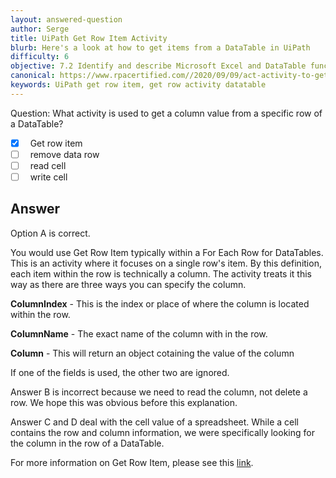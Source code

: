 ```yaml
---
layout: answered-question
author: Serge
title: UiPath Get Row Item Activity
blurb: Here's a look at how to get items from a DataTable in UiPath
difficulty: 6
objective: 7.2 Identify and describe Microsoft Excel and DataTable functions, and how Excel activities are used for data manipulation
canonical: https://www.rpacertified.com//2020/09/09/act-activity-to-get-column-from-datarow.html
keywords: UiPath get row item, get row activity datatable
---
```


Question: What activity is used to get a column value from a specific row of a DataTable?

 - [X] &nbsp;  Get row item
 - [ ] &nbsp;  remove data row
 - [ ] &nbsp;  read cell
 - [ ] &nbsp;  write cell

## Answer

Option A is correct.

You would use Get Row Item typically within a For Each Row for DataTables. This is an activity where it focuses on a single row's item. By this definition, each item within the row is technically a column.
The activity treats it this way as there are three ways you can specify the column.

**ColumnIndex** - This is the index or place of where the column is located within the row.

**ColumnName** - The exact name of the column with in the row. 

**Column** - This will return an object cotaining the value of the column

If one of the fields is used, the other two are ignored.

Answer B is incorrect because we need to read the column, not delete a row. We hope this was obvious before this explanation.

Answer C and D deal with the cell value of a spreadsheet. While a cell contains the row and column information, we were specifically looking for the column in the row of a DataTable.

For more information on Get Row Item, please see this <a href="https://docs.uipath.com/activities/docs/get-row-item">link</a>.


